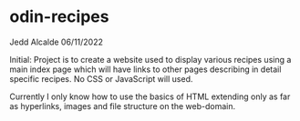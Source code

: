 # odin-recipes

Jedd Alcalde
06/11/2022

Initial:
Project is to create a website used to display various recipes using a main index page which will have links to other pages describing in detail specific recipes. No  CSS or JavaScript will used.

Currently I only know how to use the basics of HTML extending only as far as hyperlinks, images and file structure on the web-domain.